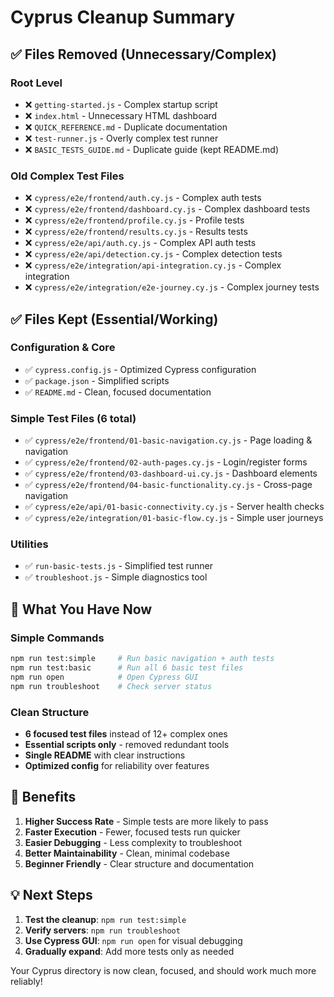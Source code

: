 # Cyprus Cleanup Summary

## ✅ Files Removed (Unnecessary/Complex)

### Root Level
- ❌ `getting-started.js` - Complex startup script
- ❌ `index.html` - Unnecessary HTML dashboard  
- ❌ `QUICK_REFERENCE.md` - Duplicate documentation
- ❌ `test-runner.js` - Overly complex test runner
- ❌ `BASIC_TESTS_GUIDE.md` - Duplicate guide (kept README.md)

### Old Complex Test Files
- ❌ `cypress/e2e/frontend/auth.cy.js` - Complex auth tests
- ❌ `cypress/e2e/frontend/dashboard.cy.js` - Complex dashboard tests  
- ❌ `cypress/e2e/frontend/profile.cy.js` - Profile tests
- ❌ `cypress/e2e/frontend/results.cy.js` - Results tests
- ❌ `cypress/e2e/api/auth.cy.js` - Complex API auth tests
- ❌ `cypress/e2e/api/detection.cy.js` - Complex detection tests
- ❌ `cypress/e2e/integration/api-integration.cy.js` - Complex integration
- ❌ `cypress/e2e/integration/e2e-journey.cy.js` - Complex journey tests

## ✅ Files Kept (Essential/Working)

### Configuration & Core
- ✅ `cypress.config.js` - Optimized Cypress configuration
- ✅ `package.json` - Simplified scripts
- ✅ `README.md` - Clean, focused documentation

### Simple Test Files (6 total)
- ✅ `cypress/e2e/frontend/01-basic-navigation.cy.js` - Page loading & navigation
- ✅ `cypress/e2e/frontend/02-auth-pages.cy.js` - Login/register forms
- ✅ `cypress/e2e/frontend/03-dashboard-ui.cy.js` - Dashboard elements
- ✅ `cypress/e2e/frontend/04-basic-functionality.cy.js` - Cross-page navigation
- ✅ `cypress/e2e/api/01-basic-connectivity.cy.js` - Server health checks
- ✅ `cypress/e2e/integration/01-basic-flow.cy.js` - Simple user journeys

### Utilities
- ✅ `run-basic-tests.js` - Simplified test runner
- ✅ `troubleshoot.js` - Simple diagnostics tool

## 🎯 What You Have Now

### Simple Commands
```bash
npm run test:simple     # Run basic navigation + auth tests
npm run test:basic      # Run all 6 basic test files
npm run open            # Open Cypress GUI
npm run troubleshoot    # Check server status
```

### Clean Structure
- **6 focused test files** instead of 12+ complex ones
- **Essential scripts only** - removed redundant tools
- **Single README** with clear instructions
- **Optimized config** for reliability over features

## 🚀 Benefits

1. **Higher Success Rate** - Simple tests are more likely to pass
2. **Faster Execution** - Fewer, focused tests run quicker
3. **Easier Debugging** - Less complexity to troubleshoot
4. **Better Maintainability** - Clean, minimal codebase
5. **Beginner Friendly** - Clear structure and documentation

## 💡 Next Steps

1. **Test the cleanup**: `npm run test:simple`
2. **Verify servers**: `npm run troubleshoot`  
3. **Use Cypress GUI**: `npm run open` for visual debugging
4. **Gradually expand**: Add more tests only as needed

Your Cyprus directory is now clean, focused, and should work much more reliably!
